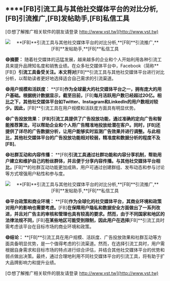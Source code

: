 ## ****[FB]**引流工具与其他社交媒体平台的对比分析,**[FB]**引流推广,**[FB]**发帖助手,**[FB]**私信工具**

[😍想了解推广相关软件的朋友请登录 http://www.vst.tw](http://www.vst.tw)

 <center><img src="https://vst.tw/MP4/tuiguang/png/8.png" alt="**[FB]**引流工具与其他社交媒体平台的对比分析,**[FB]**引流推广,**[FB]**发帖助手,**[FB]**私信工具"></center>

**😄摘要：**
随着社交媒体的迅猛发展，越来越多的企业和个人开始利用各种引流工具来提升品牌知名度和销售业绩。在众多社交媒体平台中，Facebook（简称**[FB]**）引流工具备受关注。本文将对**[FB]**引流工具与其他社交媒体平台进行对比分析，以帮助读者更好地选择适合自己需求的引流渠道。

**😄用户规模和活跃度：**
**[FB]**作为全球最大的社交媒体平台之一，拥有庞大的用户基础。根据统计数据显示，截至目前，**[FB]**每月活跃用户数已经超过20亿。相比之下，其他社交媒体平台如Twitter、Instagram和LinkedIn的用户数相对较少。因此，**[FB]**引流工具在用户规模和活跃度方面具有明显优势。

**😄广告投放效果：**
**[FB]**引流工具提供了广告投放功能，通过准确的定向广告和智能推荐算法，可以帮助企业和个人将广告精准地投放给潜在客户。同时，**[FB]**还提供了详尽的广告数据分析，让用户能够实时监测广告效果并进行调整。与此相比，其他社交媒体平台的广告投放功能相对较弱，精准度和数据分析的程度不及**[FB]**。

**😄社群互动和内容传播：**
**[FB]**引流工具通过社群功能和内容分享机制，帮助用户建立和维护自己的粉丝群体，并且便于分享内容传播。与其他社交媒体平台相比，**[FB]**的社群互动功能更加成熟，用户可通过创建群组、发布动态和参与讨论等方式增强用户粘性和参与度。

 <center><img src="https://vst.tw/MP4/tuiguang/png/2.png" alt="**[FB]**引流工具与其他社交媒体平台的对比分析,**[FB]**引流推广,**[FB]**发帖助手,**[FB]**私信工具"></center>

**😄平台政策和商业环境：**
**[FB]**作为全球化的社交媒体平台，其商业环境和政策对用户的影响也需要考虑。**[FB]**在保障用户隐私和数据安全方面做出了一系列改进，并且对广告主的审核和管理也具有较高的要求。然而，由于不同国家和地区的法律法规不同，**[FB]**在某些地区可能受到限制，因此用户在选择**[FB]**引流工具时需考虑该平台在目标市场的商业环境和政策。

**😄结论：**
**[FB]**引流工具在用户规模、活跃度、广告投放效果和社群互动等方面具备明显优势，是一个值得考虑的引流渠道。然而，在选择引流工具时，用户需根据自身需求和目标市场的特点进行综合评估，并结合其他社交媒体平台的优势和弱点做出决策。最终，通过合理地利用不同社交媒体平台的引流工具，将有助于扩大品牌影响力和提升业绩。

[😍想了解推广相关软件的朋友请登录 http://www.vst.tw](http://www.vst.tw)



